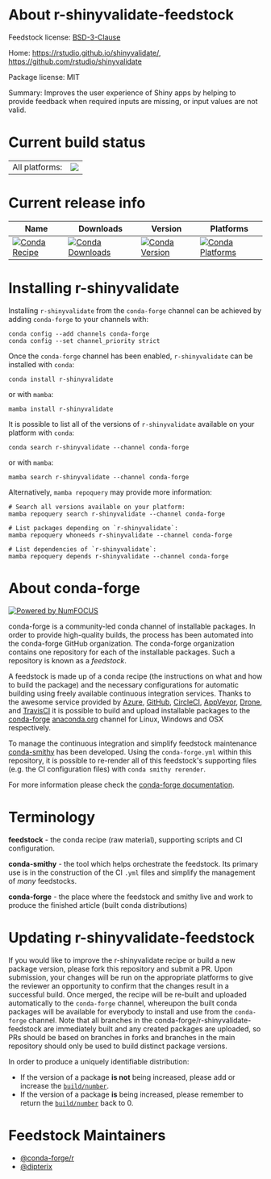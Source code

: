 About r-shinyvalidate-feedstock
===============================

Feedstock license: [BSD-3-Clause](https://github.com/conda-forge/r-shinyvalidate-feedstock/blob/main/LICENSE.txt)

Home: https://rstudio.github.io/shinyvalidate/, https://github.com/rstudio/shinyvalidate

Package license: MIT

Summary: Improves the user experience of Shiny apps by helping to provide feedback when required
inputs are missing, or input values are not valid.


Current build status
====================


<table><tr><td>All platforms:</td>
    <td>
      <a href="https://dev.azure.com/conda-forge/feedstock-builds/_build/latest?definitionId=17819&branchName=main">
        <img src="https://dev.azure.com/conda-forge/feedstock-builds/_apis/build/status/r-shinyvalidate-feedstock?branchName=main">
      </a>
    </td>
  </tr>
</table>

Current release info
====================

| Name | Downloads | Version | Platforms |
| --- | --- | --- | --- |
| [![Conda Recipe](https://img.shields.io/badge/recipe-r--shinyvalidate-green.svg)](https://anaconda.org/conda-forge/r-shinyvalidate) | [![Conda Downloads](https://img.shields.io/conda/dn/conda-forge/r-shinyvalidate.svg)](https://anaconda.org/conda-forge/r-shinyvalidate) | [![Conda Version](https://img.shields.io/conda/vn/conda-forge/r-shinyvalidate.svg)](https://anaconda.org/conda-forge/r-shinyvalidate) | [![Conda Platforms](https://img.shields.io/conda/pn/conda-forge/r-shinyvalidate.svg)](https://anaconda.org/conda-forge/r-shinyvalidate) |

Installing r-shinyvalidate
==========================

Installing `r-shinyvalidate` from the `conda-forge` channel can be achieved by adding `conda-forge` to your channels with:

```
conda config --add channels conda-forge
conda config --set channel_priority strict
```

Once the `conda-forge` channel has been enabled, `r-shinyvalidate` can be installed with `conda`:

```
conda install r-shinyvalidate
```

or with `mamba`:

```
mamba install r-shinyvalidate
```

It is possible to list all of the versions of `r-shinyvalidate` available on your platform with `conda`:

```
conda search r-shinyvalidate --channel conda-forge
```

or with `mamba`:

```
mamba search r-shinyvalidate --channel conda-forge
```

Alternatively, `mamba repoquery` may provide more information:

```
# Search all versions available on your platform:
mamba repoquery search r-shinyvalidate --channel conda-forge

# List packages depending on `r-shinyvalidate`:
mamba repoquery whoneeds r-shinyvalidate --channel conda-forge

# List dependencies of `r-shinyvalidate`:
mamba repoquery depends r-shinyvalidate --channel conda-forge
```


About conda-forge
=================

[![Powered by
NumFOCUS](https://img.shields.io/badge/powered%20by-NumFOCUS-orange.svg?style=flat&colorA=E1523D&colorB=007D8A)](https://numfocus.org)

conda-forge is a community-led conda channel of installable packages.
In order to provide high-quality builds, the process has been automated into the
conda-forge GitHub organization. The conda-forge organization contains one repository
for each of the installable packages. Such a repository is known as a *feedstock*.

A feedstock is made up of a conda recipe (the instructions on what and how to build
the package) and the necessary configurations for automatic building using freely
available continuous integration services. Thanks to the awesome service provided by
[Azure](https://azure.microsoft.com/en-us/services/devops/), [GitHub](https://github.com/),
[CircleCI](https://circleci.com/), [AppVeyor](https://www.appveyor.com/),
[Drone](https://cloud.drone.io/welcome), and [TravisCI](https://travis-ci.com/)
it is possible to build and upload installable packages to the
[conda-forge](https://anaconda.org/conda-forge) [anaconda.org](https://anaconda.org/)
channel for Linux, Windows and OSX respectively.

To manage the continuous integration and simplify feedstock maintenance
[conda-smithy](https://github.com/conda-forge/conda-smithy) has been developed.
Using the ``conda-forge.yml`` within this repository, it is possible to re-render all of
this feedstock's supporting files (e.g. the CI configuration files) with ``conda smithy rerender``.

For more information please check the [conda-forge documentation](https://conda-forge.org/docs/).

Terminology
===========

**feedstock** - the conda recipe (raw material), supporting scripts and CI configuration.

**conda-smithy** - the tool which helps orchestrate the feedstock.
                   Its primary use is in the construction of the CI ``.yml`` files
                   and simplify the management of *many* feedstocks.

**conda-forge** - the place where the feedstock and smithy live and work to
                  produce the finished article (built conda distributions)


Updating r-shinyvalidate-feedstock
==================================

If you would like to improve the r-shinyvalidate recipe or build a new
package version, please fork this repository and submit a PR. Upon submission,
your changes will be run on the appropriate platforms to give the reviewer an
opportunity to confirm that the changes result in a successful build. Once
merged, the recipe will be re-built and uploaded automatically to the
`conda-forge` channel, whereupon the built conda packages will be available for
everybody to install and use from the `conda-forge` channel.
Note that all branches in the conda-forge/r-shinyvalidate-feedstock are
immediately built and any created packages are uploaded, so PRs should be based
on branches in forks and branches in the main repository should only be used to
build distinct package versions.

In order to produce a uniquely identifiable distribution:
 * If the version of a package **is not** being increased, please add or increase
   the [``build/number``](https://docs.conda.io/projects/conda-build/en/latest/resources/define-metadata.html#build-number-and-string).
 * If the version of a package **is** being increased, please remember to return
   the [``build/number``](https://docs.conda.io/projects/conda-build/en/latest/resources/define-metadata.html#build-number-and-string)
   back to 0.

Feedstock Maintainers
=====================

* [@conda-forge/r](https://github.com/orgs/conda-forge/teams/r/)
* [@dipterix](https://github.com/dipterix/)

